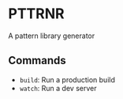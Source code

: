 # PTTRNR

A pattern library generator

## Commands

- `build`: Run a production build
- `watch`: Run a dev server